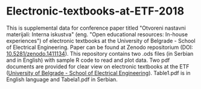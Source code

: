 # Electronic-textbooks-at-ETF-2018
This is supplemental data for conference paper titled "Otvoreni nastavni materijali: Interna iskustva" (eng. "Open educational resources: In-house experiences") of electronic textbooks at the University of Belgrade - School of Electrical Engineering. Paper can be found at Zenodo repositorium (DOI: <a href="https://zenodo.org/record/1411134#.W6OTFPaxXIU">10.5281/zenodo.1411134</a>). This repository contains two .ods files (in Serbian and in English) with sample R code to read and plot data.
Two pdf documents are provided for clear view on electronic textbooks at the ETF (<a href="https://www.etf.bg.ac.rs/sr-lat">University of Belgrade - School of Electrical Engineering</a>). Table1.pdf is in English language and Tabela1.pdf in Serbian.
